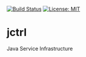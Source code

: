 [![Build Status](https://travis-ci.org/gv2011/jctrl.svg?branch=dev)](https://travis-ci.org/gv2011/jctrl)
[![License: MIT](https://img.shields.io/badge/License-MIT-green.svg)](https://opensource.org/licenses/MIT)

# jctrl
Java Service Infrastructure
